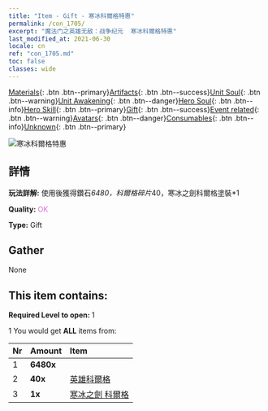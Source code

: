 ```yaml
---
title: "Item - Gift - 寒冰科爾格特惠"
permalink: /con_1705/
excerpt: "魔法门之英雄无敌：战争纪元  寒冰科爾格特惠"
last_modified_at: 2021-06-30
locale: cn
ref: "con_1705.md"
toc: false
classes: wide
---
```

 [Materials](/ItemsCN/){: .btn .btn--primary}[Artifacts](/ItemsCN/Artifacts/){: .btn .btn--success}[Unit Soul](/ItemsCN/UnitSoul/){: .btn .btn--warning}[Unit Awakening](/ItemsCN/UnitAwakening/){: .btn .btn--danger}[Hero Soul](/ItemsCN/HeroSoul/){: .btn .btn--info}[Hero Skill](/ItemsCN/HeroSkill/){: .btn .btn--primary}[Gift](/ItemsCN/Gift/){: .btn .btn--success}[Event related](/ItemsCN/Events/){: .btn .btn--warning}[Avatars](/ItemsCN/Avatars/){: .btn .btn--danger}[Consumables](/ItemsCN/Consumables/){: .btn .btn--info}[Unknown](/ItemsCN/Unknown/){: .btn .btn--primary}

 ![寒冰科爾格特惠](/images/t/i_907321.png)

## 詳情
 **玩法詳解:** 使用後獲得鑽石*6480，科爾格碎片*40，寒冰之劍科爾格塗裝*1

 **Quality:** <span style="color: #DA70D6">OK</span>

 **Type:** Gift

## Gather

  None

## This item contains:

 **Required Level to open:** 1

 1 You would get **ALL** items  from:

  | Nr | Amount |     Item    |
  |:---|:-------|:------------|
  | 1 |  **6480x** | <i class="fas fa-gem"/> |  | 
  | 2 |  **40x** | [英雄科爾格](/cn/Items/her_374/) |  | 
  | 3 |  **1x** | [寒冰之劍 科爾格](/cn/Items/con_1055/) |  | 

